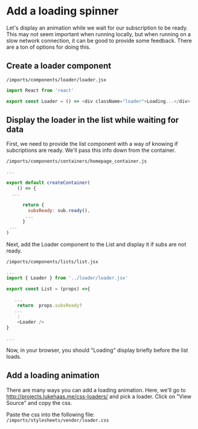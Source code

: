 # Add a loading spinner

Let's display an animation while we wait for our subscription to be ready. This may not seem important when running locally, but when running on a slow network connection, it can be good to provide some feedback.
There are a ton of options for doing this.  

## Create a loader component

``` /imports/components/loader/loader.jsx ```

```js
import React from 'react'

export const Loader = () => <div className="loader">Loading...</div>
```

## Display the loader in the list while waiting for data

First, we need to provide the list component with a way of knowing if subcriptions are ready.  We'll pass this info down from the container.

``` /imports/components/containers/homepage_container.js ```

```js
...

export default createContainer(
	() => {
  ...

	  return {
	  	subsReady: sub.ready(),
	   ...
	  }
 ...
)
```

Next, add the Loader component to the List and display it if subs are not ready.


``` /imports/components/lists/list.jsx ```

```js
...
import { Loader } from '../loader/loader.jsx'

export const List = (props) =>{

   ...
	return  props.subsReady?
   ...
    :
    <Loader />
}

...

```

Now, in your browser, you should "Loading" display briefly before the list loads.


## Add a loading animation

There are many ways you can add a loading animation.  Here, we'll go to   http://projects.lukehaas.me/css-loaders/ and pick a loader.  Click on "View Source" and copy the css.

Paste the css into the following file:
``` /imports/stylesheets/vendor/loader.css ```



